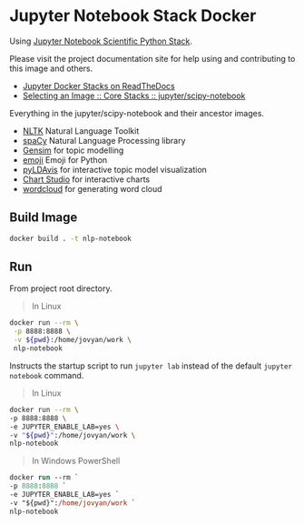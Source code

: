 # Jupyter Notebook Stack Docker

Using [Jupyter Notebook Scientific Python Stack](https://github.com/jupyter/docker-stacks/tree/master/scipy-notebook).

Please visit the project documentation site for help using and contributing to this image and
others.

- [Jupyter Docker Stacks on ReadTheDocs](http://jupyter-docker-stacks.readthedocs.io/en/latest/index.html)
- [Selecting an Image :: Core Stacks :: jupyter/scipy-notebook](http://jupyter-docker-stacks.readthedocs.io/en/latest/using/selecting.html#jupyter-scipy-notebook)

Everything in the jupyter/scipy-notebook and their ancestor images.
* [NLTK](https://www.nltk.org/) Natural Language Toolkit
* [spaCy](https://spacy.io/) Natural Language Processing library
* [Gensim](https://radimrehurek.com/gensim/) for topic modelling
* [emoji](https://github.com/carpedm20/emoji/) Emoji for Python
* [pyLDAvis](https://github.com/bmabey/pyLDAvis) for interactive topic model visualization
* [Chart Studio](https://plotly.com/chart-studio/) for interactive charts
* [wordcloud](http://amueller.github.io/word_cloud/) for generating word cloud

## Build Image

```sh
docker build . -t nlp-notebook
```

## Run
From project root directory. 

> In Linux
```sh
docker run --rm \
 -p 8888:8888 \
 -v ${pwd}:/home/jovyan/work \
 nlp-notebook
```

Instructs the startup script to run `jupyter lab` instead of the default `jupyter notebook` command.

> In Linux
```sh
docker run --rm \
-p 8888:8888 \
-e JUPYTER_ENABLE_LAB=yes \
-v "${pwd}":/home/jovyan/work \
nlp-notebook
```

> In Windows PowerShell
```ps
docker run --rm `
-p 8888:8888 `
-e JUPYTER_ENABLE_LAB=yes `
-v "${pwd}":/home/jovyan/work `
nlp-notebook
```